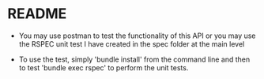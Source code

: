 # README

* You may use postman to test the functionality of this API or you may use the RSPEC unit test I have created in the spec folder at the main level

* To use the test, simply 'bundle install' from the command line and then to test 'bundle exec rspec' to perform the unit tests.
